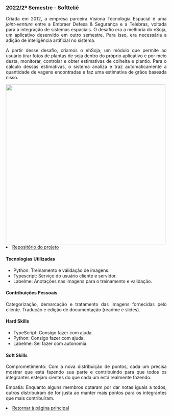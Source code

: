 ### 2022/2º Semestre - Softteliê

<p align="justify">Criada em 2012, a empresa parceira Visiona Tecnologia Espacial é uma <i>joint-venture</i> entre a Embraer Defesa & Segurança e a Telebras, voltada para a integração de sistemas espaciais. O desafio era a melhoria do eSoja, um aplicativo desenvido em outro semestre. Para isso, era necessária a adição de inteligência artificial no sistema.</p> 
<p align="justify">A partir desse desafio, criamos o ehSoja, um módulo que permite ao usuário tirar fotos de plantas de soja dentro do próprio aplicativo e por meio desta, monitorar, controlar e obter estimativas de colheita e plantio. Para o cálculo dessas estimativas, o sistema analiza e traz automaticamente a quantidade de vagens encontradas e faz uma estimativa de grãos baseada nisso.</p>

<img src="https://github.com/barbaraport/softtelie-ehsoja/blob/main/docs/Mockups/after/registro.png"  height="500px">

<li><a href="https://github.com/barbaraport/softtelie-ehsoja">Repositório do projeto</a></li>

#### Tecnologias Utilizadas
- Python: Treinamento e validação de imagens.
- Typescript: Serviço do usuário cliente e servidor.
- Labelme: Anotações nas imagens para o treinamento e validação.

#### Contribuições Pessoais
<p align="justify">Categorização, demarcação e tratamento das imagens fornecidas pelo cliente. Tradução e edição de documentação (readme e slides).</p>

#### Hard Skills
- TypeScript: Consigo fazer com ajuda.
- Python: Consigo fazer com ajuda.
- Labelme: Sei fazer com autonomia.

#### Soft Skills
<p align="justify">Comprometimento: Com a nova distribuição de pontos, cada um precisa mostrar que está fazendo sua parte e contribuindo para que todos os integrantes estejam cientes do que cada um está realmente fazendo.</p>
<p align="justify">Empatia: Enquanto alguns membros optaram por dar notas iguais a todos, outros distribuíram de for justa ao manter mais pontos para os integrantes que mais contribuíram.</p>

<li><a href="https://github.com/YamadaYuu/Portifolio/blob/main/README.md">Retornar à página principal</a></li>
